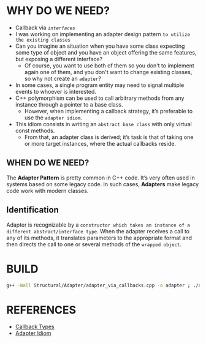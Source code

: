 # WHY DO WE NEED?
+ Callback via *`interfaces`*
+ I was working on implementing an adapter design pattern `to utilize the existing classes`
+ Can you imagine an situation when you have some class expecting some type of object and you have an object offering the same features, but exposing a different interface? 
    + Of course, you want to use both of them so you don't to implement again one of them, and you don't want to change existing classes, so why not create an `adapter`?
+ In some cases, a single program entity may need to signal multiple events to whoever is interested.
+ C++ polymorphism can be used to call arbitrary methods from any instance through a pointer to a base class. 
    + However, when implementing a callback strategy, it’s preferable to use the `adapter idiom`.
+ This idiom consists in writing an `abstract base class` with only virtual const methods. 
    + From that, an adapter class is derived; it’s task is that of taking one or more target instances, where the actual callbacks reside.

## WHEN DO WE NEED? 
The **Adapter Pattern** is pretty common in C++ code. It’s very often used in systems based on some legacy code. In such cases, **Adapters** make legacy code work with modern classes.

## Identification
Adapter is recognizable by a `constructor which takes an instance of a different abstract/interface type`. When the adapter receives a call to any of its methods, it translates parameters to the appropriate format and then directs the call to one or several methods of the `wrapped object`.

# BUILD
```bash
g++ -Wall Structural/Adapter/adapter_via_callbacks.cpp -o adapter ; ./adapter ; rm -rf ./adapter
```

# REFERENCES
+ [Callback Types](https://medium.com/@jonnymind/ill-call-you-back-better-part-i-843869152599)
+ [Adapter Idiom](https://refactoring.guru/design-patterns/adapter/cpp/example#example-1)